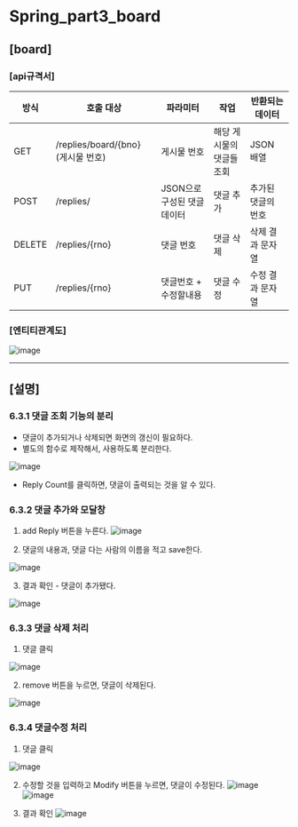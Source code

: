# Spring_part3_board
## [board]


### [api규격서]

| 방식 | 호출 대상 | 파라미터 | 작업 | 반환되는 데이터 |
| --- | --- | --- | --- | --- |
| GET | /replies/board/{bno} (게시물 번호) | 게시물 번호 | 해당 게시물의 댓글들 조회 | JSON 배열 |
| POST | /replies/ | JSON으로 구성된 댓글 데이터 | 댓글 추가 | 추가된 댓글의 번호 |
| DELETE | /replies/{rno} | 댓글 번호 | 댓글 삭제 | 삭제 결과 문자열 |
| PUT | /replies/{rno} | 댓글번호 + 수정할내용 | 댓글 수정 | 수정 결과 문자열 |






### [엔티티관계도]

![image](https://user-images.githubusercontent.com/96537605/182355268-dd634309-de74-46b7-9c1e-f49f32fecf55.png)



---
## [설명]

### 6.3.1 댓글 조회 기능의 분리

- 댓글이 추가되거나 삭제되면 화면의 갱신이 필요하다.
- 별도의 함수로 제작해서, 사용하도록 분리한다.
    

![image](https://user-images.githubusercontent.com/96537605/182356386-8467cb65-431d-41e6-8825-2b398b5d71d6.png)

- Reply Count를 클릭하면, 댓글이 출력되는 것을 알 수 있다.

### 6.3.2 댓글 추가와 모달창

1. add Reply 버튼을 누른다.
![image](https://user-images.githubusercontent.com/96537605/182356416-6c33f5b8-5bc8-4386-843f-6c49a7272bc8.png)

2. 댓글의 내용과, 댓글 다는 사람의 이름을 적고 save한다.

![image](https://user-images.githubusercontent.com/96537605/182356461-739e8552-9f92-4c45-b0a9-272d9a1a3547.png)

3. 결과 확인 - 댓글이 추가됐다.

![image](https://user-images.githubusercontent.com/96537605/182356552-6f9dace5-a9ae-4677-887f-61ebf38571ca.png)

### 6.3.3 댓글 삭제 처리

1. 댓글 클릭

![image](https://user-images.githubusercontent.com/96537605/182356631-b3b69140-8989-4c70-8476-397ab2f9f765.png)

2. remove 버튼을 누르면, 댓글이 삭제된다.

![image](https://user-images.githubusercontent.com/96537605/182356714-adc94a3d-a40d-40f8-b27f-534541eaf2ea.png)


### 6.3.4 댓글수정 처리

1. 댓글 클릭

![image](https://user-images.githubusercontent.com/96537605/182356756-887fe2a1-a3ba-49a8-bf07-a1e9955f7905.png)


2. 수정할 것을 입력하고 Modify 버튼을 누르면, 댓글이 수정된다.
![image](https://user-images.githubusercontent.com/96537605/182356819-0a5a8cc6-6e60-45bf-a90d-889a4e92c892.png)
![image](https://user-images.githubusercontent.com/96537605/182356835-6e877146-4e3c-4a66-950f-b9236fb1fa94.png)

3. 결과 확인
![image](https://user-images.githubusercontent.com/96537605/182356876-d02ed9ae-a410-46c1-b86c-cd9dcce1cacb.png)
